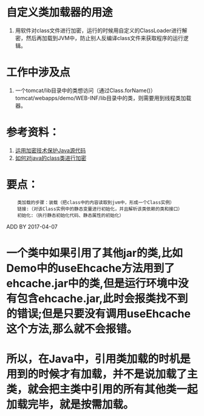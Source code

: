 # 自定义类加载器的用途
1.	用软件对class文件进行加密，运行的时候用自定义的ClassLoader进行解密，然后再加载到JVM中，防止别人反编译class文件来获取程序的运行逻辑。

# 工作中涉及点
1.	一个tomcat/lib目录中的类想访问（通过Class.forName()）tomcat/webapps/demo/WEB-INF/lib目录中的类，则需要用到线程类加载器。
	
# 参考资料：
1.	[运用加密技术保护Java源代码](http://wenku.baidu.com/link?url=8vxb12ETlLejTwQUmHjIG6R3fjgzqIyK7lIZwbhi_BNk48vM-5pO-4MIdXkCVFWHxFpeO57Q1BjXvXus5jtSgHmDfbchf7s9wcB0LQ0ALqq)
2.	[如何对java的class类进行加密](http://blog.csdn.net/joeyshi/article/details/4138483)

# 要点：
		类加载的步骤：装载（把class中的内容读取到jvm中，形成一个Class实例）
		链接:（对该Class实例中的静态变量进行初始化，并且解析该类依赖的类和接口）
		初始化:（执行静态初始化代码、静态属性的初始化）
		
ADD BY 2017-04-07
# 一个类中如果引用了其他jar的类,比如Demo中的useEhcache方法用到了ehcache.jar中的类,但是运行环境中没有包含ehcache.jar,此时会报类找不到的错误;但是只要没有调用useEhcache这个方法,那么就不会报错。
# 所以，在Java中，引用类加载的时机是用到的时候才有加载，并不是说加载了主类，就会把主类中引用的所有其他类一起加载完毕，就是按需加载。